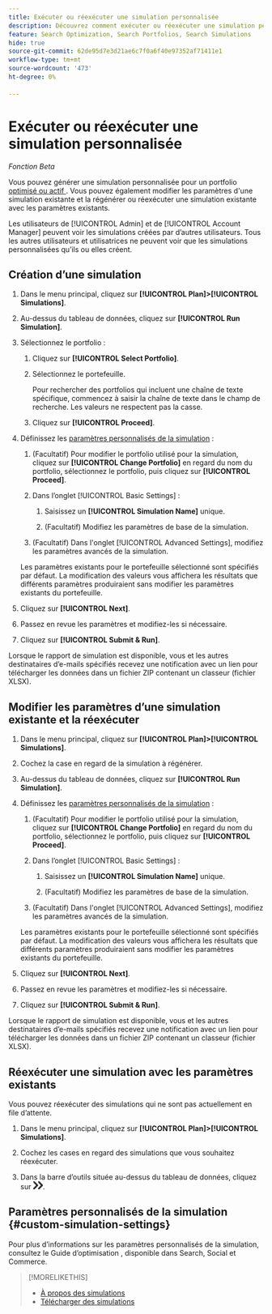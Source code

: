 ```yaml
---
title: Exécuter ou réexécuter une simulation personnalisée
description: Découvrez comment exécuter ou réexécuter une simulation personnalisée pour un portfolio.
feature: Search Optimization, Search Portfolios, Search Simulations
hide: true
source-git-commit: 62de95d7e3d21ae6c7f0a6f40e97352af71411e1
workflow-type: tm+mt
source-wordcount: '473'
ht-degree: 0%

---
```


# Exécuter ou réexécuter une simulation personnalisée

*Fonction Beta*

Vous pouvez générer une simulation personnalisée pour un portfolio [ optimisé ou actif ](/help/search-social-commerce/new-ui/manage/portfolios/portfolio-about.md). Vous pouvez également modifier les paramètres d&#39;une simulation existante et la régénérer ou réexécuter une simulation existante avec les paramètres existants.

Les utilisateurs de [!UICONTROL Admin] et de [!UICONTROL Account Manager] peuvent voir les simulations créées par d’autres utilisateurs. Tous les autres utilisateurs et utilisatrices ne peuvent voir que les simulations personnalisées qu’ils ou elles créent.

## Création d’une simulation

1. Dans le menu principal, cliquez sur **[!UICONTROL Plan]>[!UICONTROL Simulations]**.

1. Au-dessus du tableau de données, cliquez sur **[!UICONTROL Run Simulation]**.

1. Sélectionnez le portfolio :

   1. Cliquez sur **[!UICONTROL Select Portfolio]**.

   1. Sélectionnez le portefeuille.

      Pour rechercher des portfolios qui incluent une chaîne de texte spécifique, commencez à saisir la chaîne de texte dans le champ de recherche. Les valeurs ne respectent pas la casse.

   1. Cliquez sur **[!UICONTROL Proceed]**.

1. Définissez les [paramètres personnalisés de la simulation](#custom-simulation-settings) :

   1. (Facultatif) Pour modifier le portfolio utilisé pour la simulation, cliquez sur **[!UICONTROL Change Portfolio]** en regard du nom du portfolio, sélectionnez le portfolio, puis cliquez sur **[!UICONTROL Proceed]**.

   1. Dans l’onglet [!UICONTROL Basic Settings] :

      1. Saisissez un **[!UICONTROL Simulation Name]** unique.

      1. (Facultatif) Modifiez les paramètres de base de la simulation.

   1. (Facultatif) Dans l&#39;onglet [!UICONTROL Advanced Settings], modifiez les paramètres avancés de la simulation.

   Les paramètres existants pour le portefeuille sélectionné sont spécifiés par défaut. La modification des valeurs vous affichera les résultats que différents paramètres produiraient sans modifier les paramètres existants du portefeuille.

1. Cliquez sur **[!UICONTROL Next]**.

1. Passez en revue les paramètres et modifiez-les si nécessaire.

1. Cliquez sur **[!UICONTROL Submit & Run]**.

Lorsque le rapport de simulation est disponible, vous et les autres destinataires d’e-mails spécifiés recevez une notification avec un lien pour télécharger les données dans un fichier ZIP contenant un classeur (fichier XLSX).

<!-- Still true:  When the results for any report type include more than 60,000 rows, the workbook includes multiple worksheets. -->

## Modifier les paramètres d’une simulation existante et la réexécuter

1. Dans le menu principal, cliquez sur **[!UICONTROL Plan]>[!UICONTROL Simulations]**.

1. Cochez la case en regard de la simulation à régénérer.

1. Au-dessus du tableau de données, cliquez sur **[!UICONTROL Run Simulation]**.

1. Définissez les [paramètres personnalisés de la simulation](#custom-simulation-settings) :

   1. (Facultatif) Pour modifier le portfolio utilisé pour la simulation, cliquez sur **[!UICONTROL Change Portfolio]** en regard du nom du portfolio, sélectionnez le portfolio, puis cliquez sur **[!UICONTROL Proceed]**.

   1. Dans l’onglet [!UICONTROL Basic Settings] :

      1. Saisissez un **[!UICONTROL Simulation Name]** unique.

      1. (Facultatif) Modifiez les paramètres de base de la simulation.

   1. (Facultatif) Dans l&#39;onglet [!UICONTROL Advanced Settings], modifiez les paramètres avancés de la simulation.

   Les paramètres existants pour le portefeuille sélectionné sont spécifiés par défaut. La modification des valeurs vous affichera les résultats que différents paramètres produiraient sans modifier les paramètres existants du portefeuille.

1. Cliquez sur **[!UICONTROL Next]**.

1. Passez en revue les paramètres et modifiez-les si nécessaire.

1. Cliquez sur **[!UICONTROL Submit & Run]**.

Lorsque le rapport de simulation est disponible, vous et les autres destinataires d’e-mails spécifiés recevez une notification avec un lien pour télécharger les données dans un fichier ZIP contenant un classeur (fichier XLSX).

<!-- Still true:  When the results for any report type include more than 60,000 rows, the workbook includes multiple worksheets. -->

## Réexécuter une simulation avec les paramètres existants

Vous pouvez réexécuter des simulations qui ne sont pas actuellement en file d’attente.

1. Dans le menu principal, cliquez sur **[!UICONTROL Plan]>[!UICONTROL Simulations]**.

1. Cochez les cases en regard des simulations que vous souhaitez réexécuter.

1. Dans la barre d’outils située au-dessus du tableau de données, cliquez sur ![Réexécuter](/help/search-social-commerce/assets/rerun.png "Réexécuter").

## Paramètres personnalisés de la simulation {#custom-simulation-settings}

Pour plus d’informations sur les paramètres personnalisés de la simulation, consultez le Guide d’optimisation , disponible dans Search, Social et Commerce.

>[!MORELIKETHIS]
>
>* [À propos des simulations](simulation-about.md)
>* [Télécharger des simulations](simulation-download.md)
